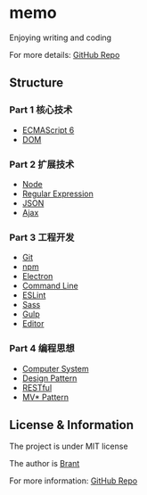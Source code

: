 # memo

Enjoying writing and coding

For more details: [GitHub Repo](https://github.com/Brant-Ma/memo)

## Structure

### Part 1 核心技术
- [ECMAScript 6](article/ECMAScript6.md)
- [DOM](article/DOM.md)

### Part 2 扩展技术
- [Node](article/Node.md)
- [Regular Expression](article/RegularExpression.md)
- [JSON](article/JSON.md)
- [Ajax](article/Ajax.md)

### Part 3 工程开发
- [Git](article/Git.md)
- [npm](article/npm.md)
- [Electron](article/Electron.md)
- [Command Line](article/CommandLine.md)
- [ESLint](article/ESLint.md)
- [Sass](article/Sass.md)
- [Gulp](article/Gulp.md)
- [Editor](article/Editor.md)

### Part 4 编程思想
- [Computer System](article/ComputerSystem.md)
- [Design Pattern](article/DesignPattern.md)
- [RESTful](article/RESTful.md)
- [MV* Pattern](article/MV*Pattern.md)

## License & Information

The project is under MIT license

The author is [Brant](https://github.com/Brant-Ma)

For more information: [GitHub Repo](https://github.com/Brant-Ma/memo)
